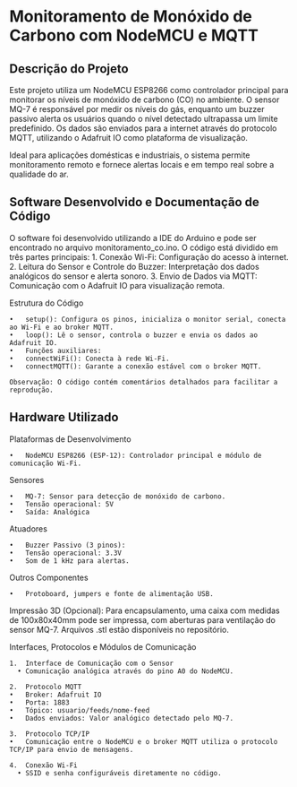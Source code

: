 # Monitoramento de Monóxido de Carbono com NodeMCU e MQTT

## Descrição do Projeto

Este projeto utiliza um NodeMCU ESP8266 como controlador principal para monitorar os níveis de monóxido de carbono (CO) no ambiente. O sensor MQ-7 é responsável por medir os níveis do gás, enquanto um buzzer passivo alerta os usuários quando o nível detectado ultrapassa um limite predefinido. Os dados são enviados para a internet através do protocolo MQTT, utilizando o Adafruit IO como plataforma de visualização.

Ideal para aplicações domésticas e industriais, o sistema permite monitoramento remoto e fornece alertas locais e em tempo real sobre a qualidade do ar.


## Software Desenvolvido e Documentação de Código

O software foi desenvolvido utilizando a IDE do Arduino e pode ser encontrado no arquivo monitoramento_co.ino. O código está dividido em três partes principais:
	1. Conexão Wi-Fi: Configuração do acesso à internet.
	2. Leitura do Sensor e Controle do Buzzer: Interpretação dos dados analógicos do sensor e alerta sonoro.
	3. Envio de Dados via MQTT: Comunicação com o Adafruit IO para visualização remota.

Estrutura do Código

	•	setup(): Configura os pinos, inicializa o monitor serial, conecta ao Wi-Fi e ao broker MQTT.
	•	loop(): Lê o sensor, controla o buzzer e envia os dados ao Adafruit IO.
	•	Funções auxiliares:
	•	connectWiFi(): Conecta à rede Wi-Fi.
	•	connectMQTT(): Garante a conexão estável com o broker MQTT.

	Observação: O código contém comentários detalhados para facilitar a reprodução.

## Hardware Utilizado

Plataformas de Desenvolvimento

	•	NodeMCU ESP8266 (ESP-12): Controlador principal e módulo de comunicação Wi-Fi.

Sensores

	•	MQ-7: Sensor para detecção de monóxido de carbono.
	•	Tensão operacional: 5V
	•	Saída: Analógica

Atuadores

	•	Buzzer Passivo (3 pinos):
	•	Tensão operacional: 3.3V
	•	Som de 1 kHz para alertas.

Outros Componentes

	•	Protoboard, jumpers e fonte de alimentação USB.

Impressão 3D (Opcional):
Para encapsulamento, uma caixa com medidas de 100x80x40mm pode ser impressa, com aberturas para ventilação do sensor MQ-7. Arquivos .stl estão disponíveis no repositório.

Interfaces, Protocolos e Módulos de Comunicação

	1.	Interface de Comunicação com o Sensor
	  • Comunicação analógica através do pino A0 do NodeMCU.
   
	2.	Protocolo MQTT
  	•	Broker: Adafruit IO
  	•	Porta: 1883
  	•	Tópico: usuario/feeds/nome-feed
  	•	Dados enviados: Valor analógico detectado pelo MQ-7.
   
	3.	Protocolo TCP/IP
  	•	Comunicação entre o NodeMCU e o broker MQTT utiliza o protocolo TCP/IP para envio de mensagens.
   
	4.	Conexão Wi-Fi
	  •	SSID e senha configuráveis diretamente no código.
